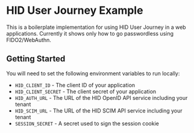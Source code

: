 # HID User Journey Example

This is a boilerplate implementation for using HID User Journey in a web applications. Currently it shows only how to go passwordless using FIDO2/WebAuthn.

## Getting Started

You will need to set the following environment variables to run locally:

- `HID_CLIENT_ID` - The client ID of your application
- `HID_CLIENT_SECRET` - The client secret of your application
- `HID_AUTH_URL` - The URL of the HID OpenID API service including your tenant
- `HID_SCIM_URL` - The URL of the HID SCIM API service including your tenant
- `SESSION_SECRET` - A secret used to sign the session cookie